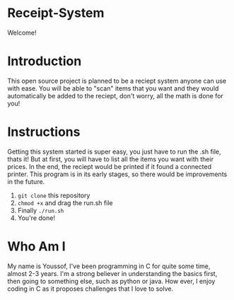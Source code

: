 # Receipt-System

Welcome! 

# Introduction

This open source project is planned to be a reciept system anyone can use with ease. You will be able to "scan" items that you want and they would automatically be added to the reciept, don't worry, all the math is done for you!

# Instructions

Getting this system started is super easy, you just have to run the .sh file, thats it! But at first, you will have to list all the items you want with their prices. In the end, the reciept would be printed if it found a connected printer. This program is in its early stages, so there would be improvements in the future.

1. ```git clone```  this repository 
2. ```chmod +x```  and drag the run.sh file 
3. Finally ```./run.sh``` 
4. You're done! 

# Who Am I

My name is Youssof, I've been programming in C for quite some time, almost 2-3 years. I'm a strong believer in understanding the basics first, then going to something else, such as python or java. How ever, I enjoy coding in C as it proposes challenges that I love to solve.